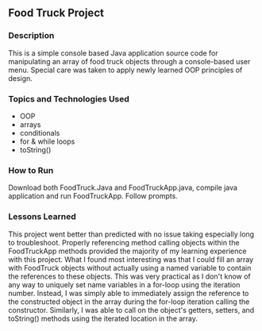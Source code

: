 ## Food Truck Project

### Description

This is a simple console based Java application source code for manipulating an array of food truck objects through a console-based user menu. Special care was taken to apply newly learned OOP principles of design.

### Topics and Technologies Used

* OOP
* arrays
* conditionals
* for & while loops
* toString()

### How to Run

Download both FoodTruck.Java and FoodTruckApp.java, compile java application and run FoodTruckApp. Follow prompts.

### Lessons Learned

This project went better than predicted with no issue taking especially long to troubleshoot. Properly referencing method calling objects within the FoodTruckApp methods provided the majority of my learning experience with this project. What I found most interesting was that I could fill an array with FoodTruck objects without actually using a named variable to contain the references to these objects. This was very practical as I don't know of any way to uniquely set name variables in a for-loop using the iteration number. Instead, I was simply able to immediately assign the reference to the constructed object in the array during the for-loop iteration calling the constructor. Similarly, I was able to call on the object's getters, setters, and toString() methods using the iterated location in the array. 
